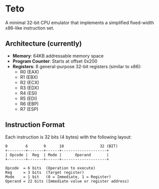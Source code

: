# Teto

A minimal 32-bit CPU emulator that implements a simplified fixed-width x86-like instruction set.

## Architecture (currently)

- **Memory**: 64KB addressable memory space
- **Program Counter**: Starts at offset 0x200
- **Registers**: 8 general-purpose 32-bit registers (similar to x86):
    - R0 (EAX)
    - R1 (EBX)
    - R2 (ECX)
    - R3 (EDX)
    - R4 (ESI)
    - R5 (EDI)
    - R6 (EBP)
    - R7 (ESP)

## Instruction Format

Each instruction is 32 bits (4 bytes) with the following layout:

```
0        6       9      10                32 (BIT)
+--------+-------+------+--------------------+
| Opcode |  Reg  | Mode |      Operand       |
+--------+-------+------+--------------------+

Opcode  = 6 bits  (Operation to execute)  
Reg     = 3 bits  (Target register)  
Mode    = 1 bit   (0 = Immediate, 1 = Register)  
Operand = 22 bits (Immediate value or register address)
```

